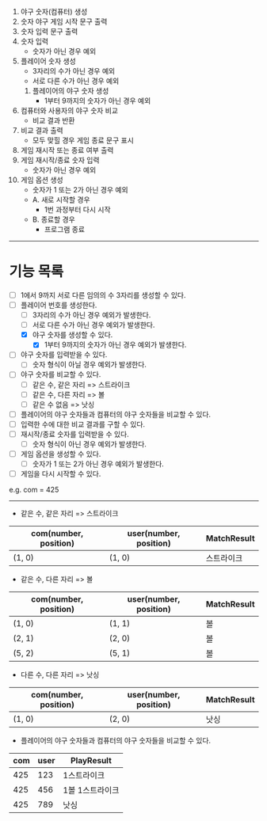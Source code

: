 1. 야구 숫자(컴퓨터) 생성
2. 숫자 야구 게임 시작 문구 출력
3. 숫자 입력 문구 출력
4. 숫자 입력
    - 숫자가 아닌 경우 예외
5. 플레이어 숫자 생성
    - 3자리의 수가 아닌 경우 예외
    - 서로 다른 수가 아닌 경우 예외
   1. 플레이어의 야구 숫자 생성
      - 1부터 9까지의 숫자가 아닌 경우 예외
6. 컴퓨터와 사용자의 야구 숫자 비교
    - 비교 결과 반환
7. 비교 결과 출력
    - 모두 맞힐 경우 게임 종료 문구 표시
8. 게임 재시작 또는 종료 여부 출력
9. 게임 재시작/종료 숫자 입력
    - 숫자가 아닌 경우 예외
10. 게임 옵션 생성
    - 숫자가 1 또는 2가 아닌 경우 예외
    - A. 새로 시작할 경우
        - 1번 과정부터 다시 시작
    - B. 종료할 경우
        - 프로그램 종료

---

# 기능 목록

- [ ] 1에서 9까지 서로 다른 임의의 수 3자리를 생성할 수 있다.
- [ ] 플레이어 번호를 생성한다.
    - [ ] 3자리의 수가 아닌 경우 예외가 발생한다.
    - [ ] 서로 다른 수가 아닌 경우 예외가 발생한다.
    - [X] 야구 숫자를 생성할 수 있다.
        - [X] 1부터 9까지의 숫자가 아닌 경우 예외가 발생한다.
- [ ] 야구 숫자를 입력받을 수 있다.
    - [ ] 숫자 형식이 아닐 경우 예외가 발생한다.
- [ ] 야구 숫자를 비교할 수 있다.
    - [ ] 같은 수, 같은 자리 => 스트라이크
    - [ ] 같은 수, 다른 자리 => 볼
    - [ ] 같은 수 없음 => 낫싱
- [ ] 플레이어의 야구 숫자들과 컴퓨터의 야구 숫자들을 비교할 수 있다.
- [ ] 입력한 수에 대한 비교 결과를 구할 수 있다.
- [ ] 재시작/종료 숫자를 입력받을 수 있다.
    - [ ] 숫자 형식이 아닌 경우 예외가 발생한다.
- [ ] 게임 옵션을 생성할 수 있다.
    - [ ] 숫자가 1 또는 2가 아닌 경우 예외가 발생한다.
- [ ] 게임을 다시 시작할 수 있다.

e.g. com = 425

---

- 같은 수, 같은 자리 => 스트라이크

| com(number, position) | user(number, position) | MatchResult |
|-----------------------| ---- | ----------- |
| (1, 0)                | (1, 0) | 스트라이크 |

- 같은 수, 다른 자리 => 볼

| com(number, position) | user(number, position) | MatchResult |
|-----------------------|------------------------|-------------|
| (1, 0)                | (1, 1)                 | 볼           |
| (2, 1)                | (2, 0)                 | 볼           |
| (5, 2)                | (5, 1)                 | 볼           |

- 다른 수, 다른 자리 => 낫싱

| com(number, position) | user(number, position) | MatchResult |
|-----------------------|------------------------|-------------|
| (1, 0)                | (2, 0)                 | 낫싱          |

- 플레이어의 야구 숫자들과 컴퓨터의 야구 숫자들을 비교할 수 있다.

| com | user | PlayResult |
|-----|------|------------|
| 425 | 123  | 1스트라이크     |
| 425 | 456  | 1볼 1스트라이크  |
| 425 | 789  | 낫싱         |

